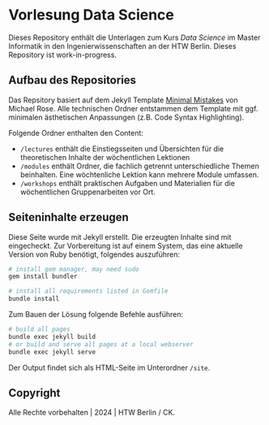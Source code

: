 # Vorlesung Data Science

Dieses Repository enthält die Unterlagen zum Kurs <em>Data Science</em> im Master Informatik in den Ingenierwissenschaften an der HTW Berlin. Dieses Repository ist work-in-progress.


## Aufbau des Repositories

Das Repsitory basiert auf dem Jekyll Template [Minimal Mistakes](https://mmistakes.github.io/minimal-mistakes/) von Michael Rose. Alle technischen Ordner entstammen dem Template mit ggf. minimalen ästhetischen Anpassungen (z.B. Code Syntax Highlighting).

Folgende Ordner enthalten den Content:

* `/lectures` enthält die Einstiegsseiten und Übersichten für die theoretischen Inhalte der wöchentlichen Lektionen
* `/modules` enthält Ordner, die fachlich getrennt unterschiedliche Themen beinhalten. Eine wöchtenliche Lektion kann mehrere Module umfassen.
* `/workshops` enthält praktischen Aufgaben und Materialien für die wöchentlichen Gruppenarbeiten vor Ort.


## Seiteninhalte erzeugen

Diese Seite wurde mit Jekyll erstellt. Die erzeugten Inhalte sind mit eingecheckt. Zur Vorbereitung ist auf einem System, das eine aktuelle Version von Ruby benötigt, folgendes auszuführen:

```bash
# install gem manager, may need sudo
gem install bundler

# install all requirements listed in Gemfile
bundle install
```

Zum Bauen der Lösung folgende Befehle ausführen:

```bash
# build all pages
bundle exec jekyll build
# or build and serve all pages at a local webserver
bundle exec jekyll serve
```

Der Output findet sich als HTML-Seite im Unterordner `/site`. 

## Copyright

Alle Rechte vorbehalten | 2024 | HTW Berlin / CK.
